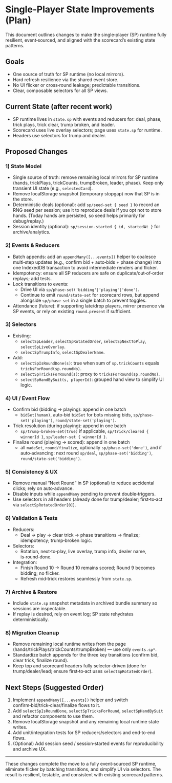 # Single‑Player State Improvements (Plan)

This document outlines changes to make the single‑player (SP) runtime fully resilient, event‑sourced, and aligned with the scorecard’s existing state patterns.

## Goals
- One source of truth for SP runtime (no local mirrors).
- Hard refresh resilience via the shared event store.
- No UI flicker or cross‑round leakage; predictable transitions.
- Clear, composable selectors for all SP views.

## Current State (after recent work)
- SP runtime lives in `state.sp` with events and reducers for: deal, phase, trick plays, trick clear, trump broken, and leader.
- Scorecard uses live overlay selectors; page uses `state.sp` for runtime.
- Headers use selectors for trump and dealer.

## Proposed Changes

### 1) State Model
- Single source of truth: remove remaining local mirrors for SP runtime (hands, trickPlays, trickCounts, trumpBroken, leader, phase). Keep only transient UI state (e.g., `selectedCard`).
- Remove localStorage snapshot (temporary stopgap) now that SP is in the store.
- Deterministic deals (optional): add `sp/seed-set { seed }` to record an RNG seed per session; use it to reproduce deals if you opt not to store hands. (Today hands are persisted, so seed helps primarily for debug/replay.)
- Session identity (optional): `sp/session-started { id, startedAt }` for archive/analytics.

### 2) Events & Reducers
- Batch appends: add an `appendMany([...events])` helper to coalesce multi‑step updates (e.g., confirm bid + auto‑bids + phase change) into one IndexedDB transaction to avoid intermediate renders and flicker.
- Idempotency: ensure all SP reducers are safe on duplicate/out‑of‑order replays; add tests.
- Lock transitions to events:
  - Drive UI via `sp/phase-set('bidding'|'playing'|'done')`.
  - Continue to emit `round/state-set` for scorecard rows, but append alongside `sp/phase-set` in a single batch to prevent toggles.
- Attendance (future): if supporting late/drop players, mirror presence via SP events, or rely on existing `round.present` if sufficient.

### 3) Selectors
- Existing:
  - `selectSpLeader`, `selectSpRotatedOrder`, `selectSpNextToPlay`, `selectSpLiveOverlay`.
  - `selectSpTrumpInfo`, `selectSpDealerName`.
- Add:
  - `selectSpIsRoundDone(s)`: true when sum of `sp.trickCounts` equals `tricksForRound(sp.roundNo)`.
  - `selectSpTricksForRound(s)`: proxy to `tricksForRound(sp.roundNo)`.
  - `selectSpHandBySuit(s, playerId)`: grouped hand view to simplify UI logic.

### 4) UI / Event Flow
- Confirm bid (bidding → playing): append in one batch
  - `bidSet(human)`, auto‑bid `bidSet` for bots missing bids, `sp/phase-set('playing')`, `round/state-set('playing')`.
- Trick resolution (during playing): append in one batch
  - `sp/trump-broken-set(true)` if applicable, `sp/trick/cleared { winnerId }`, `sp/leader-set { winnerId }`.
- Finalize round (playing → scored): append in one batch
  - all `madeSet`, `round/finalize`, optionally `sp/phase-set('done')`, and if auto‑advancing: next round `sp/deal`, `sp/phase-set('bidding')`, `round/state-set('bidding')`.

### 5) Consistency & UX
- Remove manual “Next Round” in SP (optional) to reduce accidental clicks; rely on auto‑advance.
- Disable inputs while `appendMany` pending to prevent double‑triggers.
- Use selectors in all headers (already done for trump/dealer; first‑to‑act via `selectSpRotatedOrder[0]`).

### 6) Validation & Tests
- Reducers:
  - Deal → play → clear trick → phase transitions → finalize; idempotency; trump‑broken logic.
- Selectors:
  - Rotation, next‑to‑play, live overlay, trump info, dealer name, is‑round‑done.
- Integration:
  - Finish Round 10 → Round 10 remains scored; Round 9 becomes bidding; no flicker.
  - Refresh mid‑trick restores seamlessly from `state.sp`.

### 7) Archive & Restore
- Include `state.sp` snapshot metadata in archived bundle summary so sessions are inspectable.
- If replay is desired, rely on event log; SP state rehydrates deterministically.

### 8) Migration Cleanup
- Remove remaining local runtime writes from the page (hands/trickPlays/trickCounts/trumpBroken) — use only `events.sp*`.
- Standardize batch appends for the three key transitions (confirm bid, clear trick, finalize round).
- Keep top and scorecard headers fully selector‑driven (done for trump/dealer/lead; ensure first‑to‑act uses `selectSpRotatedOrder`).

## Next Steps (Suggested Order)
1) Implement `appendMany([...events])` helper and switch confirm‑bid/trick‑clear/finalize flows to it.
2) Add `selectSpIsRoundDone`, `selectSpTricksForRound`, `selectSpHandBySuit` and refactor components to use them.
3) Remove localStorage snapshot and any remaining local runtime state writes.
4) Add unit/integration tests for SP reducers/selectors and end‑to‑end flows.
5) (Optional) Add session seed / session‑started events for reproducibility and archive UX.

---

These changes complete the move to a fully event‑sourced SP runtime, eliminate flicker by batching transitions, and simplify UI via selectors. The result is resilient, testable, and consistent with existing scorecard patterns.

